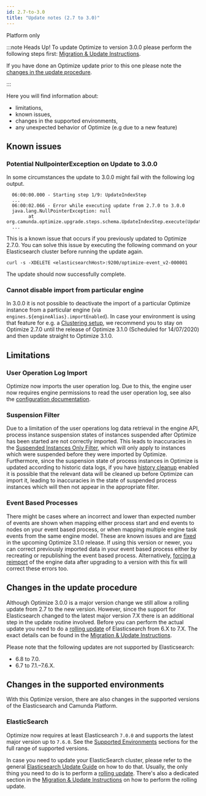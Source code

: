 ```yaml
---
id: 2.7-to-3.0
title: "Update notes (2.7 to 3.0)"
---
```


<span class="badge badge--platform">Platform only</span>

:::note Heads Up!
To update Optimize to version 3.0.0 please perform the following steps first: [Migration & Update Instructions](./instructions.md).

If you have done an Optimize update prior to this one please note the [changes in the update procedure](#changes-in-the-update-procedure).

:::

Here you will find information about:

* limitations, 
* known issues, 
* changes in the supported environments, 
* any unexpected behavior of Optimize (e.g due to a new feature)

## Known issues

### Potential NullpointerException on Update to 3.0.0

In some circumstances the update to 3.0.0 might fail with the following log output.

```
  06:00:00.000 - Starting step 1/9: UpdateIndexStep
  ...
  06:00:02.066 - Error while executing update from 2.7.0 to 3.0.0
  java.lang.NullPointerException: null
        at org.camunda.optimize.upgrade.steps.schema.UpdateIndexStep.execute(UpdateIndexStep.java:71)
  ...
```

This is a known issue that occurs if you previously updated to Optimize 2.7.0. You can solve this issue by executing the following command on your Elasticsearch cluster before running the update again.

```
curl -s -XDELETE <elasticsearchHost>:9200/optimize-event_v2-000001
```

The update should now successfully complete.

### Cannot disable import from particular engine

In 3.0.0 it is not possible to deactivate the import of a particular Optimize instance from a particular engine (via `engines.${engineAlias}.importEnabled`). In case your environment is using that feature for e.g. a [Clustering setup](../../setup/clustering/), we recommend you to stay on Optimize 2.7.0 until the release of Optimize 3.1.0 (Scheduled for 14/07/2020) and then update straight to Optimize 3.1.0.


## Limitations

### User Operation Log Import

Optimize now imports the user operation log. Due to this, the engine user now requires engine permissions to read the user operation log, see also the [configuration documentation](../../setup/configuration/#connection-to-camunda-platform).

### Suspension Filter
Due to a limitation of the user operations log data retrieval in the engine API, process instance suspension states of instances suspended after Optimize has been started are not correctly imported. This leads to inaccuracies in the [Suspended Instances Only Filter](./../../../components/optimize/userguide/additional-features/filters.md/#suspended-and-non-suspended-instances-only-filter), which will only apply to instances which were suspended before they were imported by Optimize. Furthermore, since the suspension state of process instances in Optimize is updated according to historic data logs, if you have [history cleanup](../../setup/history-cleanup/) enabled it is possible that the relevant data will be cleaned up before Optimize can import it, leading to inaccuracies in the state of suspended process instances which will then not appear in the appropriate filter.

### Event Based Processes
There might be cases where an incorrect and lower than expected number of events are shown when mapping either process start and end events to nodes on your event based process, or
when mapping multiple engine task events from the same engine model.
These are known issues and are [fixed](https://jira.camunda.com/browse/OPT-3515) in the upcoming Optimize 3.1.0 release. If using this version or newer, you can correct previously imported data in your event based process either
by recreating or republishing the event based process. Alternatively, [forcing a reimport](./instructions.md/#force-reimport-of-engine-data-in-optimize) 
of the engine data after upgrading to a version with this fix will correct these errors too. 

## Changes in the update procedure

Although Optimize 3.0.0 is a major version change we still allow a rolling update from 2.7 to the new version. However, since the support for Elasticsearch changed to the latest major version 7.X there is an additional step in the update routine involved. Before you can perform the actual update you need to do a [rolling update](https://www.elastic.co/guide/en/elasticsearch/reference/current/setup-upgrade.html) of Elasticsearch from 6.X to 7.X. The exact details can be found in the [Migration & Update Instructions](./instructions.md).

Please note that the following updates are not supported by Elasticsearch:

* 6.8 to 7.0.
* 6.7 to 7.1.–7.6.X.

## Changes in the supported environments

With this Optimize version, there are also changes in the supported versions of the Elasticsearch and Camunda Platform.

### ElasticSearch

Optimize now requires at least Elasticsearch `7.0.0` and supports the latest major version up to `7.6.0`.
See the [Supported Environments](./../../../reference/supported-environments.md/#elasticsearch) sections for the full range of supported versions.

In case you need to update your ElasticSearch cluster, please refer to the general [Elasticsearch Update Guide](https://www.elastic.co/guide/en/elasticsearch/reference/current/setup-upgrade.html) on how to do that. Usually, the only thing you need to do is to perform a [rolling update](https://www.elastic.co/guide/en/elasticsearch/reference/current/rolling-upgrade.html). There's also a dedicated section in the [Migration & Update Instructions](./instructions.md) on how to perform the rolling update.